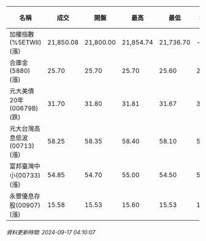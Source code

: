 | 名稱 | 成交 | 開盤 | 最高 | 最低 | 均價 | 成交金額(億) | 昨收 | 漲跌幅 | 漲跌 | 總量 | 昨量 | 振幅 |
| -------- | -------- | -------- | -------- |-------- | -------- | -------- |-------- |-------- |-------- | -------- | -------- |-------- |
|加權指數(%5ETWII) (漲)|21,850.08|21,800.00|21,854.74|21,736.70|-|2,319.63|21,759.65|0.42%|90.43|6,071,949|0|0.54%|
|合庫金(5880) (漲)|25.70|25.70|25.70|25.60|25.66|1.48|25.65|0.19%|0.05|5,779|3,175|0.39%|
|元大美債20年(00679B) (跌)|31.70|31.80|31.81|31.67|31.71|27.67|31.84|0.44%|0.14|87,274|69,727|0.44%|
|元大台灣高息低波(00713) (漲)|58.25|58.35|58.40|58.10|58.22|13.62|58.15|0.17%|0.10|23,393|12,839|0.52%|
|富邦臺灣中小(00733) (漲)|54.85|54.70|55.00|54.50|54.74|0.522|54.65|0.37%|0.20|954|974|0.91%|
|永豐優息存股(00907) (漲)|15.58|15.53|15.60|15.53|15.55|0.226|15.53|0.32%|0.05|1,453|2,210|0.45%|
###### 資料更新時間: 2024-09-17 04:10:07